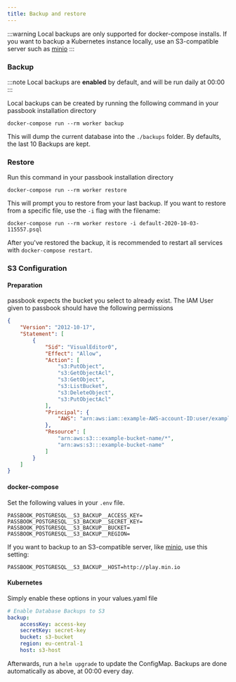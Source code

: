 ```yaml
---
title: Backup and restore
---
```


:::warning
Local backups are only supported for docker-compose installs. If you want to backup a Kubernetes instance locally, use an S3-compatible server such as [minio](https://min.io/)
:::

### Backup

:::note
Local backups are **enabled** by default, and will be run daily at 00:00
:::

Local backups can be created by running the following command in your passbook installation directory

```
docker-compose run --rm worker backup
```

This will dump the current database into the `./backups` folder. By defaults, the last 10 Backups are kept.

### Restore

Run this command in your passbook installation directory

```
docker-compose run --rm worker restore
```

This will prompt you to restore from your last backup. If you want to restore from a specific file, use the `-i` flag with the filename:

```
docker-compose run --rm worker restore -i default-2020-10-03-115557.psql
```

After you've restored the backup, it is recommended to restart all services with `docker-compose restart`.

### S3 Configuration

#### Preparation

passbook expects the bucket you select to already exist. The IAM User given to passbook should have the following permissions

```json
{
    "Version": "2012-10-17",
    "Statement": [
        {
            "Sid": "VisualEditor0",
            "Effect": "Allow",
            "Action": [
                "s3:PutObject",
                "s3:GetObjectAcl",
                "s3:GetObject",
                "s3:ListBucket",
                "s3:DeleteObject",
                "s3:PutObjectAcl"
            ],
            "Principal": {
                "AWS": "arn:aws:iam::example-AWS-account-ID:user/example-user-name"
            },
            "Resource": [
                "arn:aws:s3:::example-bucket-name/*",
                "arn:aws:s3:::example-bucket-name"
            ]
        }
    ]
}
```

#### docker-compose

Set the following values in your `.env` file.

```
PASSBOOK_POSTGRESQL__S3_BACKUP__ACCESS_KEY=
PASSBOOK_POSTGRESQL__S3_BACKUP__SECRET_KEY=
PASSBOOK_POSTGRESQL__S3_BACKUP__BUCKET=
PASSBOOK_POSTGRESQL__S3_BACKUP__REGION=
```

If you want to backup to an S3-compatible server, like [minio](https://min.io/), use this setting:

```
PASSBOOK_POSTGRESQL__S3_BACKUP__HOST=http://play.min.io
```

#### Kubernetes

Simply enable these options in your values.yaml file

```yaml
# Enable Database Backups to S3
backup:
    accessKey: access-key
    secretKey: secret-key
    bucket: s3-bucket
    region: eu-central-1
    host: s3-host
```

Afterwards, run a `helm upgrade` to update the ConfigMap. Backups are done automatically as above, at 00:00 every day.
